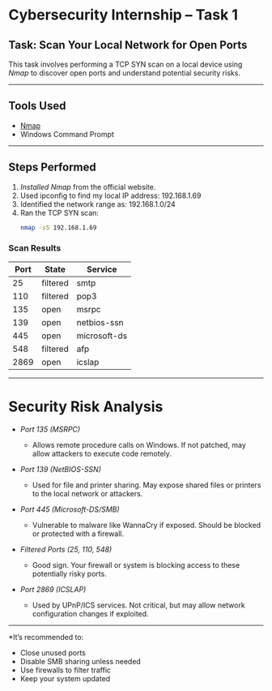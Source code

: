 #  Cybersecurity Internship – Task 1

##  Task: Scan Your Local Network for Open Ports

This task involves performing a TCP SYN scan on a local device using *Nmap* to discover open ports and understand potential security risks.

---

##  Tools Used

- [Nmap](https://nmap.org/)
- Windows Command Prompt

---

##  Steps Performed

1. *Installed Nmap* from the official website.
2. Used ipconfig to find my local IP address: 192.168.1.69
3. Identified the network range as: 192.168.1.0/24
4. Ran the TCP SYN scan:
   ```bash
   nmap -sS 192.168.1.69
   
###  Scan Results

| Port  | State     | Service       |
|-------|-----------|----------------|
| 25    | filtered  | smtp           |
| 110   | filtered  | pop3           |
| 135   | open      | msrpc          |
| 139   | open      | netbios-ssn    |
| 445   | open      | microsoft-ds   |
| 548   | filtered  | afp            |
| 2869  | open      | icslap         |

---

#  Security Risk Analysis

- *Port 135 (MSRPC)*  
  - Allows remote procedure calls on Windows. If not patched, may allow attackers to execute code remotely.

- *Port 139 (NetBIOS-SSN)*  
  - Used for file and printer sharing. May expose shared files or printers to the local network or attackers.

- *Port 445 (Microsoft-DS/SMB)*  
  - Vulnerable to malware like WannaCry if exposed. Should be blocked or protected with a firewall.

- *Filtered Ports (25, 110, 548)*  
  - Good sign. Your firewall or system is blocking access to these potentially risky ports.

- *Port 2869 (ICSLAP)*  
  - Used by UPnP/ICS services. Not critical, but may allow network configuration changes if exploited.

---

*It’s recommended to:
- Close unused ports
- Disable SMB sharing unless needed
- Use firewalls to filter traffic
- Keep your system updated
